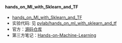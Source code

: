 #### hands_on_Ml_with_Sklearn_and_TF

- [hands_on_Ml_with_Sklearn_and_TF](https://github.com/apachecn/hands_on_Ml_with_Sklearn_and_TF)
- 实验代码: 见 [pylab/hands_on_ml_with_sklearn_and_tf](pylab/books/hands_on_ml_with_sklearn_and_tf)
- 官方：[源码仓库](https://github.com/ageron/handson-ml)
- 第三方笔记：[Hands-on-Machine-Learning](https://github.com/DeqianBai/Hands-on-Machine-Learning)